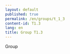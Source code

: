 ```yaml
---
layout: default
published: true
permalink: /en/groups/t_1_3
content-id: T1.3
lang: en
title: Group T1.3
---
```


Group
